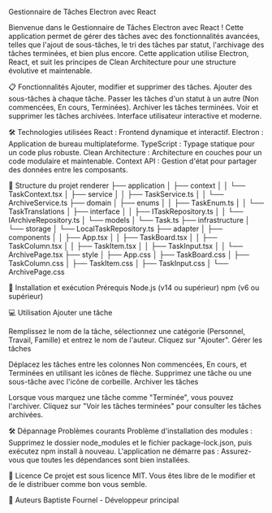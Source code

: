 Gestionnaire de Tâches Electron avec React

Bienvenue dans le Gestionnaire de Tâches Electron avec React ! Cette application permet de gérer des tâches avec des fonctionnalités avancées, telles que l'ajout de sous-tâches, le tri des tâches par statut, l'archivage des tâches terminées, et bien plus encore. Cette application utilise Electron, React, et suit les principes de Clean Architecture pour une structure évolutive et maintenable.

📋 Fonctionnalités
Ajouter, modifier et supprimer des tâches.
Ajouter des sous-tâches à chaque tâche.
Passer les tâches d'un statut à un autre (Non commencées, En cours, Terminées).
Archiver les tâches terminées.
Voir et supprimer les tâches archivées.
Interface utilisateur interactive et moderne.


🛠️ Technologies utilisées
React : Frontend dynamique et interactif.
Electron : Application de bureau multiplateforme.
TypeScript : Typage statique pour un code plus robuste.
Clean Architecture : Architecture en couches pour un code modulaire et maintenable.
Context API : Gestion d'état pour partager des données entre les composants.


📂 Structure du projet
renderer
├── application
│   ├── context
│   │   └── TaskContext.tsx
│   ├── service
│   │   ├── TaskService.ts
│   │   └── ArchiveService.ts
├── domain
│   ├── enums
│   │   ├── TaskEnum.ts
│   │   └── TaskTranslations
│   ├── interface
│   │   ├── ITaskRepository.ts
│   │   └── IArchiveRepository.ts
│   └── models
│       └── Task.ts
├── infrastructure
│   └── storage
│       └── LocalTaskRepository.ts
├── adapter
│   ├── components
│   │   ├── App.tsx
│   │   ├── TaskBoard.tsx
│   │   ├── TaskColumn.tsx
│   │   ├── TaskItem.tsx
│   │   ├── TaskInput.tsx
│   │   └── ArchivePage.tsx
├── style
│   ├── App.css
│   ├── TaskBoard.css
│   ├── TaskColumn.css
│   ├── TaskItem.css
│   ├── TaskInput.css
│   └── ArchivePage.css


🚀 Installation et exécution
Prérequis
Node.js (v14 ou supérieur)
npm (v6 ou supérieur)

💻 Utilisation
Ajouter une tâche

Remplissez le nom de la tâche, sélectionnez une catégorie (Personnel, Travail, Famille) et entrez le nom de l'auteur. Cliquez sur "Ajouter".
Gérer les tâches

Déplacez les tâches entre les colonnes Non commencées, En cours, et Terminées en utilisant les icônes de flèche.
Supprimez une tâche ou une sous-tâche avec l'icône de corbeille.
Archiver les tâches

Lorsque vous marquez une tâche comme "Terminée", vous pouvez l'archiver.
Cliquez sur "Voir les tâches terminées" pour consulter les tâches archivées.

🛠️ Dépannage
Problèmes courants
Problème d'installation des modules : Supprimez le dossier node_modules et le fichier package-lock.json, puis exécutez npm install à nouveau.
L'application ne démarre pas : Assurez-vous que toutes les dépendances sont bien installées.

📄 Licence
Ce projet est sous licence MIT. Vous êtes libre de le modifier et de le distribuer comme bon vous semble.

👤 Auteurs
Baptiste Fournel - Développeur principal